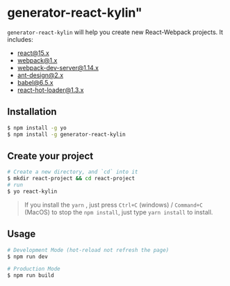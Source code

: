 # generator-react-kylin"
`generator-react-kylin` will help you create new React-Webpack projects.
It includes: 
- react@15.x
- webpack@1.x
- webpack-dev-server@1.14.x
- ant-design@2.x
- babel@6.5.x
- react-hot-loader@1.3.x

## Installation
```bash
$ npm install -g yo
$ npm install -g generator-react-kylin
```

## Create your project

```bash
# Create a new directory, and `cd` into it
$ mkdir react-project && cd react-project
# run 
$ yo react-kylin
```

> If you install the `yarn` , just press `Ctrl+C` (windows) / `Command+C` (MacOS) to stop the `npm install`, just type `yarn install` to install.



## Usage

```bash
# Development Mode (hot-reload not refresh the page)
$ npm run dev

# Production Mode
$ npm run build
```